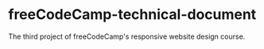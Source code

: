 # freeCodeCamp-technical-document
The third project of freeCodeCamp's responsive website design course.
